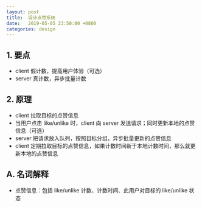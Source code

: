 ```yaml
---
layout: post
title:  设计点赞系统
date:   2019-05-05 23:50:00 +0800
categories: design
---
```


> 

## 1. 要点
+ client 假计数，提高用户体验（可选）
+ server 真计数，异步批量计数

## 2. 原理
+ client 拉取目标的点赞信息
+ 当用户点击 like/unlike 时，client 向 server 发送请求；同时更新本地的点赞信息（可选）
+ server 把请求放入队列，按照目标分组，异步批量更新的点赞信息
+ client 定期拉取目标的点赞信息，如果计数时间新于本地计数时间，那么就更新本地的点赞信息

## A. 名词解释
+ 点赞信息：包括 like/unlike 计数、计数时间、此用户对目标的 like/unlike 状态